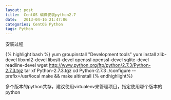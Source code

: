 ```yaml
---
layout: post
title:  CentOS 编译安装python2.7
date:   2013-04-16 21:47:06
categories: CentOS Python
tags: Python
---
```


安装过程

{% highlight bash %}
yum groupinstall "Development tools"
yum install zlib-devel libxml2-devel libxslt-devel openssl openssl-devel sqlite-devel readline-devel
wget http://www.python.org/ftp/python/2.7.3/Python-2.7.3.tgz
tar xf Python-2.7.3.tgz
cd Python-2.7.3
./configure --prefix=/usr/local
make && make altinstall
{% endhighlight%}

多个版本的python共存，建议使用virtualenv来管理项目，指定使用哪个版本的python
